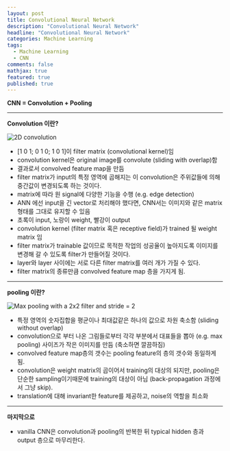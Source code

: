 ```yaml
---
layout: post
title: Convolutional Neural Network
description: "Convolutional Neural Network"
headline: "Convolutional Neural Network"
categories: Machine Learning
tags: 
  - Machine Learning
  - CNN
comments: false
mathjax: true
featured: true
published: true
---
```


**CNN = Convolution + Pooling**

---

**Convolution 이란?**

![2D convolution](http://deeplearning.stanford.edu/wiki/images/6/6c/Convolution_schematic.gif)

- [1 0 1; 0 1 0; 1 0 1]이 filter matrix (convolutional kernel)임
- convolution kernel은 original image를 convolute (sliding with overlap)함
- 결과로서 convolved feature map을 만듬
- filter matrix가 input의 특정 영역에 곱해지는 이 convolution은 주위값들에 의해 중간값이 변경되도록 하는 것이다.
- matrix에 따라 원 signal에 다양한 기능을 수행 (e.g. edge detection)
- ANN 에선 input을 긴 vector로 처리해야 했다면, CNN서는 이미지와 같은 matrix형태를 그대로 유지할 수 있음
- 초록이 input, 노랑이 weight, 빨강이 output
- convolution kernel (filter matrix 혹은 receptive field)가 trained 될 weight matrix 임
- filter matrix가 trainable 값이므로 목적한 작업의 성공율이 높아지도록 이미지를 변경해 갈 수 있도록 filter가 만들어질 것이다.
- layer와 layer 사이에는 서로 다른 filter matrix를 여러 개가 가질 수 있다.
- filter matrix의 종류만큼 convolved feature map 층을 가지게 됨.

---

**pooling 이란?**

![Max pooling with a 2x2 filter and stride = 2](https://upload.wikimedia.org/wikipedia/commons/e/e9/Max_pooling.png?1480445438798)
 
- 특정 영역의 숫자집합을 평균이나 최대값같은 하나의 값으로 차원 축소함 (sliding without overlap)
- convolution으로 부터 나온 그림들로부터 각각 부분에서 대표들을 뽑아 (e.g. max pooling) 사이즈가 작은 이미지를 만듬 (축소하면 깔끔하짐)
- convolved feature map층의 갯수는 pooling feature의 층의 갯수와 동일하게 됨.
- convolution은 weight matrix의 곱이어서 training의 대상의 되지만, pooling은 단순한 sampling이기때문에 training의 대상이 아님 (back-propagation 과정에서 그냥 skip).
- translation에 대해 invariant한 feature를 제공하고, noise의 역할을 최소화

---

**마지막으로**

- vanilla CNN은 convolution과 pooling의 반복한 뒤 typical hidden 층과 output 층으로 마무리한다.



